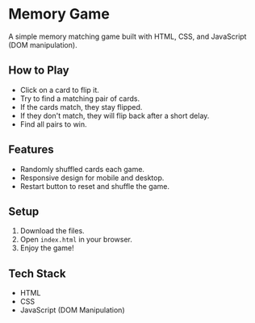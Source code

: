 # Memory Game

A simple memory matching game built with HTML, CSS, and JavaScript (DOM manipulation).

## How to Play
- Click on a card to flip it.
- Try to find a matching pair of cards.
- If the cards match, they stay flipped.
- If they don't match, they will flip back after a short delay.
- Find all pairs to win.

## Features
- Randomly shuffled cards each game.
- Responsive design for mobile and desktop.
- Restart button to reset and shuffle the game.

## Setup
1. Download the files.
2. Open `index.html` in your browser.
3. Enjoy the game!

## Tech Stack
- HTML
- CSS
- JavaScript (DOM Manipulation)

